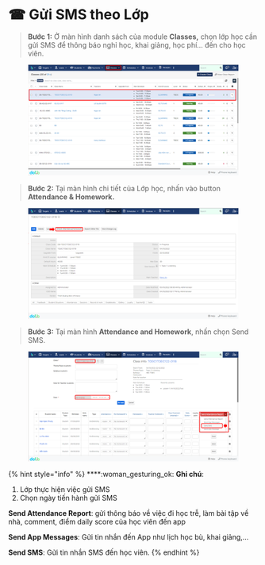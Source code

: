 # ☎ Gửi SMS theo Lớp

> **Bước 1:** Ở màn hình danh sách của module **Classes,** chọn lớp học cần gửi SMS để thông báo nghỉ học, khai giảng, học phí… đến cho học viên.

<figure><img src="../../.gitbook/assets/image (27).png" alt=""><figcaption></figcaption></figure>

> **Bước 2:** Tại màn hình chi tiết của Lớp học, nhấn vào button **Attendance & Homework.**&#x20;

<figure><img src="../../.gitbook/assets/image (2) (5).png" alt=""><figcaption></figcaption></figure>

> **Bước 3:** Tại màn hình **Attendance and Homework**, nhấn chọn Send SMS.

<figure><img src="../../.gitbook/assets/image (5).png" alt=""><figcaption></figcaption></figure>

{% hint style="info" %}
****:woman\_gesturing\_ok: **Ghi chú**:

1. Lớp thực hiện việc gửi SMS
2. Chọn ngày tiến hành gửi SMS

**Send Attendance Report**: gửi thông báo về việc đi học trễ, làm bài tập về nhà, comment, điểm daily score của học viên đến app

**Send App Messages**: Gửi tin nhắn đến App như lịch học bù, khai giảng,…&#x20;

**Send SMS**: Gửi tin nhắn SMS đến học viên.
{% endhint %}
